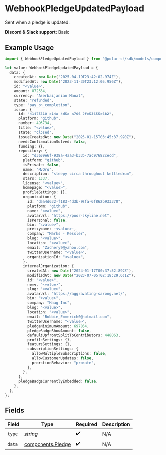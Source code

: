 # WebhookPledgeUpdatedPayload

Sent when a pledge is updated.

**Discord & Slack support:** Basic

## Example Usage

```typescript
import { WebhookPledgeUpdatedPayload } from "@polar-sh/sdk/models/components/webhookpledgeupdatedpayload.js";

let value: WebhookPledgeUpdatedPayload = {
  data: {
    createdAt: new Date("2025-04-19T23:42:02.974Z"),
    modifiedAt: new Date("2023-11-30T23:12:05.956Z"),
    id: "<value>",
    amount: 872564,
    currency: "Azerbaijanian Manat",
    state: "refunded",
    type: "pay_on_completion",
    issue: {
      id: "41475610-e14a-4d5a-a706-0fc53655e6b2",
      platform: "github",
      number: 493734,
      title: "<value>",
      state: "closed",
      issueCreatedAt: new Date("2025-01-15T03:45:37.920Z"),
      needsConfirmationSolved: false,
      funding: {},
      repository: {
        id: "d3609e6f-938a-4aa3-b33b-7ac97682cecd",
        platform: "github",
        isPrivate: false,
        name: "MyOrg",
        description: "sleepy circa throughout kettledrum",
        stars: 1337,
        license: "<value>",
        homepage: "<value>",
        profileSettings: {},
        organization: {
          id: "dea4d632-f183-4d3b-92fa-6f862b933370",
          platform: "github",
          name: "<value>",
          avatarUrl: "https://poor-skyline.net",
          isPersonal: false,
          bio: "<value>",
          prettyName: "<value>",
          company: "Marks - Kessler",
          blog: "<value>",
          location: "<value>",
          email: "Zachery9@yahoo.com",
          twitterUsername: "<value>",
          organizationId: "<value>",
        },
        internalOrganization: {
          createdAt: new Date("2024-01-17T00:37:52.892Z"),
          modifiedAt: new Date("2023-07-05T02:18:29.661Z"),
          id: "<value>",
          name: "<value>",
          slug: "<value>",
          avatarUrl: "https://aggravating-sarong.net/",
          bio: "<value>",
          company: "Haag Inc",
          blog: "<value>",
          location: "<value>",
          email: "Bobbie_Emmerich0@hotmail.com",
          twitterUsername: "<value>",
          pledgeMinimumAmount: 697864,
          pledgeBadgeShowAmount: false,
          defaultUpfrontSplitToContributors: 448063,
          profileSettings: {},
          featureSettings: {},
          subscriptionSettings: {
            allowMultipleSubscriptions: false,
            allowCustomerUpdates: false,
            prorationBehavior: "prorate",
          },
        },
      },
      pledgeBadgeCurrentlyEmbedded: false,
    },
  },
};
```

## Fields

| Field                                                  | Type                                                   | Required                                               | Description                                            |
| ------------------------------------------------------ | ------------------------------------------------------ | ------------------------------------------------------ | ------------------------------------------------------ |
| `type`                                                 | *string*                                               | :heavy_check_mark:                                     | N/A                                                    |
| `data`                                                 | [components.Pledge](../../models/components/pledge.md) | :heavy_check_mark:                                     | N/A                                                    |